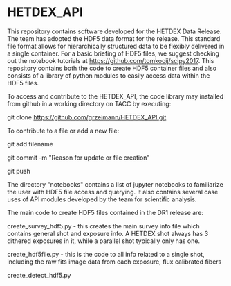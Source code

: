 # HETDEX_API

This repository contains software developed for the HETDEX Data Release. The team has adopted the HDF5 data format for the release. This standard file format allows for hierarchically structured data to be flexibly delivered in a single container. For a basic briefing of HDF5 files, we suggest checking out the notebook tutorials at https://github.com/tomkooij/scipy2017.  This repository contains both the code to create HDF5 container files and also consists of a library of python modules to easily access data within the HDF5 files.   

To access and contribute to the HETDEX_API, the code library may installed from github in a working directory on TACC by executing:

git clone https://github.com/grzeimann/HETDEX_API.git


To contribute to a file or add a new file:

git add filename

git commit -m "Reason for update or file creation"

git push

The directory "notebooks" contains a list of jupyter notebooks to familiarize the user with HDF5 file access and querying. It also contains several case uses of API modules developed by the team for scientific analysis.



The main code to create HDF5 files contained in the DR1 release are:

create_survey_hdf5.py - this creates the main survey info file which contains general shot and exposure info. A HETDEX shot always has 3 dithered exposures in it, while a parallel shot typically only has one.

create_hdf5file.py - this is the code to all info related to a single shot, including the raw fits image data from each exposure, flux calibrated fibers

create_detect_hdf5.py
